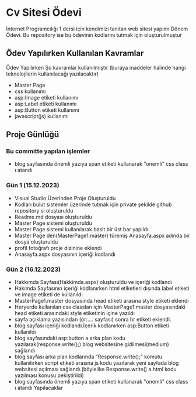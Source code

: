 # Cv Sitesi Ödevi
İnternet Programcılığı 1 dersi için kendimizi tanıtan web sitesi yapımı Dönem Ödevi.
Bu repository ise bu ödevinin kodlarını tutmak için oluşturulmuştur

## Ödev Yapılırken Kullanılan Kavramlar
Ödev Yapılırken Şu kavramlar kullanılmıştır
(buraya maddeler halinde hangi teknolojilerin kullanılacağı yazılacaktır)
<br>
+ Master Page
+ css kullanımı
+ asp:Image etiketi kullanımı
+ asp:Label etiketi kullanımı
+ asp:Button etiketi kullanımı
+ javascript(js) kullanımı
## Proje Günlüğü

### Bu committe yapılan işlemler
+ blog sayfasında önemli yazıya span etiketi kullanarak "onemli" css class ı atandı

### Gün 1 (15.12.2023)
+ Visual Studio Üzerinden Proje Oluşturuldu
+ Kodları bulut sistemler üzerinde tutmak için private şekilde github repository si oluşturuldu
+ Readme.md dosyası oluşturuldu
+ Master Page sistemi oluşturuldu
+ Master Page sistemi kullanılarak basit bir üst bar yapıldı
+ Master Page den(MasterPage1.master) türemiş Anasayfa.aspx adında bir dosya oluşturuldu
+ profil fotoğrafı proje dizinine eklendi
+ Anasayfa.aspx dosyasının içeriği kodlandı
### Gün 2 (16.12.2023)
+ Hakkımda Sayfası(Hakkimda.aspx) oluşturuldu ve içeriği kodlandı
+ Hakımda Sayfasının içeriği kodlanırken html etiketleri dışında label etiketi ve image etiketi de kullanıldı
+ MasterPage1.master dosyasında head etiketi arasına style etiketi eklendi
+ Heryerde kullanılan css classları için MasterPage1.master dosyasındaki head etiketi arasındaki style etiketinin içine yazıldı
+ sayfa açıklama yazısından (ör:.... sayfası) sonra hr etiketi eklendi.
+ blog sayfası içeriği kodlandı.İçerik kodlanırken asp:Button etiketi kullanıldı
+ blog sayfasındaki asp:button a arka plan kodu yazılarak(response.write();) blog websitesine gidilmesi(medium) sağlandı
+ blog sayfası arka plan kodlarında "Response.write();" komutu kullanılırken script etiketi arasına js kodu yazılarak yeni sayfada blog websitesi açılması sağlandı.(böylelike Response.write() a html kodu yazılması konusu pekiştirildi)
+ blog sayfasında önemli yazıya span etiketi kullanarak "onemli" css class ı atandı
Yapılacaklar
